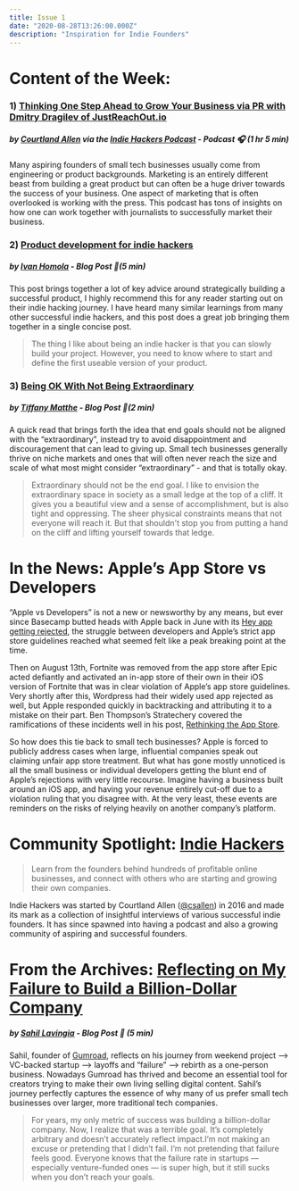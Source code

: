 ```yaml
---
title: Issue 1
date: "2020-08-28T13:26:00.000Z"
description: "Inspiration for Indie Founders"
---
```


# Content of the Week:

### 1) **[Thinking One Step Ahead to Grow Your Business via PR with Dmitry Dragilev of JustReachOut.io](https://www.indiehackers.com/podcast/169-dmitry-dragilev-of-just-reach-out)**

##### by **[Courtland Allen](https://twitter.com/csallen)** via the [Indie Hackers Podcast](https://www.indiehackers.com/podcast) - Podcast 🎧 (1 hr 5 min)

Many aspiring founders of small tech businesses usually come from engineering or product backgrounds. Marketing is an entirely different beast from building a great product but can often be a huge driver towards the success of your business. One aspect of marketing that is often overlooked is working with the press. This podcast has tons of insights on how one can work together with journalists to successfully market their business.

### **2) [Product development for indie hackers](https://www.lunadio.com/blog/product-development-for-indie-hackers)**

##### by **[Ivan Homola](https://twitter.com/ichangetheway)** - Blog Post 📰(5 min)

This post brings together a lot of key advice around strategically building a successful product, I highly recommend this for any reader starting out on their indie hacking journey. I have heard many similar learnings from many other successful indie hackers, and this post does a great job bringing them together in a single concise post.

> The thing I like about being an indie hacker is that you can slowly build your project. However, you need to know where to start and define the first useable version of your product.

### **3) [Being OK With Not Being Extraordinary](https://www.tiffanymatthe.com/not-extraordinary)**

##### by **[Tiffany Matthe](https://twitter.com/MattheTiffany)** - Blog Post 📰(2 min)

A quick read that brings forth the idea that end goals should not be aligned with the “extraordinary”, instead try to avoid disappointment and discouragement that can lead to giving up. Small tech businesses generally thrive on niche markets and ones that will often never reach the size and scale of what most might consider “extraordinary” - and that is totally okay.

> Extraordinary should not be the end goal. I like to envision the extraordinary space in society as a small ledge at the top of a cliff. It gives you a beautiful view and a sense of accomplishment, but is also tight and oppressing. The sheer physical constraints means that not everyone will reach it. But that shouldn't stop you from putting a hand on the cliff and lifting yourself towards that ledge.

# In the News: Apple’s App Store vs Developers

“Apple vs Developers” is not a new or newsworthy by any means, but ever since Basecamp butted heads with Apple back in June with its [Hey app getting rejected](https://www.theverge.com/2020/6/18/21296180/apple-hey-email-app-basecamp-rejection-response-controversy-antitrust-regulation), the struggle between developers and Apple’s strict app store guidelines reached what seemed felt like a peak breaking point at the time.

Then on August 13th, Fortnite was removed from the app store after Epic acted defiantly and activated an in-app store of their own in their iOS version of Fortnite that was in clear violation of Apple’s app store guidelines. Very shortly after this, Wordpress had their widely used app rejected as well, but Apple responded quickly in backtracking and attributing it to a mistake on their part. Ben Thompson’s Stratechery covered the ramifications of these incidents well in his post, [Rethinking the App Store](https://stratechery.com/2020/rethinking-the-app-store/).

So how does this tie back to small tech businesses? Apple is forced to publicly address cases when large, influential companies speak out claiming unfair app store treatment. But what has gone mostly unnoticed is all the small business or individual developers getting the blunt end of Apple’s rejections with very little recourse. Imagine having a business built around an iOS app, and having your revenue entirely cut-off due to a violation ruling that you disagree with. At the very least, these events are reminders on the risks of relying heavily on another company’s platform.

# Community Spotlight: **[Indie Hackers](https://www.indiehackers.com/)**

> Learn from the founders behind hundreds of profitable online businesses, and connect with others who are starting and growing their own companies.

Indie Hackers was started by Courtland Allen ([@csallen](https://twitter.com/csallen)) in 2016 and made its mark as a collection of insightful interviews of various successful indie founders. It has since spawned into having a podcast and also a growing community of aspiring and successful founders.

# From the Archives: **[Reflecting on My Failure to Build a Billion-Dollar Company](https://sahillavingia.com/reflecting)**

##### by **[Sahil Lavingia](https://twitter.com/shl)** - Blog Post 📰 (5 min)

Sahil, founder of [Gumroad](https://gumroad.com/), reflects on his journey from weekend project —> VC-backed startup —> layoffs and “failure” —> rebirth as a one-person business. Nowadays Gumroad has thrived and become an essential tool for creators trying to make their own living selling digital content. Sahil’s journey perfectly captures the essence of why many of us prefer small tech businesses over larger, more traditional tech companies.

> For years, my only metric of success was building a billion-dollar company. Now, I realize that was a terrible goal. It’s completely arbitrary and doesn’t accurately reflect impact.I’m not making an excuse or pretending that I didn’t fail. I’m not pretending that failure feels good. Everyone knows that the failure rate in startups — especially venture-funded ones — is super high, but it still sucks when you don’t reach your goals.
